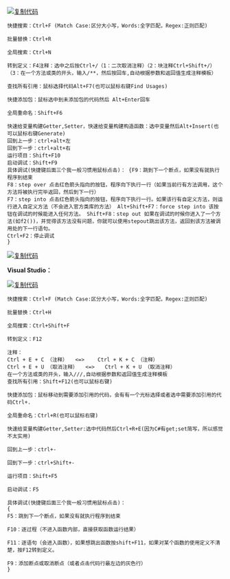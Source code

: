 [![复制代码](https://common.cnblogs.com/images/copycode.gif)](https://common.cnblogs.com/images/copycode.gif)

```
快捷搜索：Ctrl+F (Match Case:区分大小写，Words:全字匹配，Regex:正则匹配)

批量替换：Ctrl+R

全局搜索：Ctrl+N

转到定义：F4注释：选中之后按Ctrl+/（1：二次取消注释）（2：块注释Ctrl+Shift+/）（3：在一个方法或类的开头，输入/**，然后按回车,自动根据参数和返回值生成注释模板）

查找所有引用：鼠标选择代码Alt+F7(也可以鼠标右键Find Usages)

快捷添加包：鼠标选中到未添加包的代码然后 Alt+Enter回车

全局重命名：Shift+F6

快速给变量构建Getter,Setter，快速给变量构建构造函数：选中变量然后Alt+Insert(也可以鼠标右键Generate)
回到上一步：ctrl+alt+左
回到下一步：ctrl+alt+右 
运行项目：Shift+F10 
启动调试：Shift+F9 
具体调试(快捷键后面三个我一般习惯用鼠标点击)： {F9：跳到下一个断点，如果没有就执行程序到结束
F8：step over 点击红色箭头指向的按钮，程序向下执行一行（如果当前行有方法调用，这个方法将被执行完毕返回，然后到下一行） 
F7：step into 点击红色箭头指向的按钮，程序向下执行一行。如果该行有自定义方法，则运行进入自定义方法（不会进入官方类库的方法） Alt+Shift+F7：force step into 该按钮在调试的时候能进入任何方法。 Shift+F8：step out 如果在调试的时候你进入了一个方法(如f2())，并觉得该方法没有问题，你就可以使用stepout跳出该方法，返回到该方法被调用处的下一行语句。 
Ctrl+F2：停止调试 
}
```

[![复制代码](https://common.cnblogs.com/images/copycode.gif)](https://common.cnblogs.com/images/copycode.gif)

 **Visual Studio：**

[![复制代码](https://common.cnblogs.com/images/copycode.gif)](https://common.cnblogs.com/images/copycode.gif)

```
快捷搜索：Ctrl+F (Match Case:区分大小写，Words:全字匹配，Regex:正则匹配)

批量替换：Ctrl+H

全局搜索：Ctrl+Shift+F

转到定义：F12

注释：
Ctrl + E + C （注释）　　<=>　　 Ctrl + K + C （注释）
Ctrl + E + U （取消注释）　　<=>　　Ctrl + K + U （取消注释）
在一个方法或类的开头，输入///,自动根据参数和返回值生成注释模板
查找所有引用：Shift+F12(也可以鼠标右键)

快捷添加包：鼠标移动到需要添加引用的代码，会有有一个光标选择或者选中需要添加引用的代码Ctrl+.

全局重命名：Ctrl+R(也可以鼠标右键)

快速给变量构建Getter,Setter:选中代码然后Ctrl+R+E(因为C#有get;set简写，所以感觉不太实用)

回到上一步：ctrl+-

回到下一步：ctrl+Shift+-

运行项目：Shift+F5

启动调试：F5

具体调试(快捷键后面三个我一般习惯用鼠标点击)： 
{
F5：跳到下一个断点，如果没有就执行程序到结束

F10：逐过程（不进入函数内部，直接获取函数运行结果）

F11：逐语句（会进入函数），如果想跳出函数按shift+F11，如果对某个函数的使用定义不清楚，按F12转到定义。

F9：添加断点或取消断点（或者点击代码行最左边的灰色行）
}
```